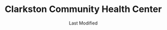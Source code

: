 ---
layout: location-page
date: Last Modified
description: "Local COVID-19 testing is available at Clarkston Community Health Center in Clarkston, Georgia, USA."
permalink: "locations/georgia/clarkston/clarkston-community-health-center/"
tags:
  - locations
  - georgia
title: Clarkston Community Health Center
uniqueName: clarkston-community-health-center
state: Georgia
stateAbbr: GA
hood: "Clarkston"
address: "3700 Market Street Suite E-1"
city: "Clarkston"
zip: "30021"
zipsNearby: "30701 30703 30732 30733 30734 31024 31026 31029 31038 31046 31064 31085 31086 30101 30102 30103 30004 30005 30009 30022 30023 30510 30104 30619 30601 30602 30603 30604 30605 30606 30607 30608 30609 30612 30301 30302 30303 30304 30305 30306 30307 30308 30309 30310 30311 30312 30313 30314 30315 30316 30317 30318 30319 30320 30321 30322 30324 30325 30326 30327 30328 30329 30330 30331 30332 30333 30334 30336 30337 30338 30339 30340 30341 30342 30343 30344 30345 30346 30348 30349 30350 30353 30354 30355 30356 30357 30358 30359 30360 30361 30362 30363 30364 30366 30368 30369 30370 30371 30374 30375 30377 30378 30380 30384 30385 30388 30392 30394 30396 30398 31106 31107 31119 31126 31131 31136 31139 31141 31145 31146 31150 31156 31192 31193 31195 31196 39901 30011 30106 30168 30002 30511 30107 30204 30620 30621 30622 30623 30108 30109 30517 30110 30205 30113 30625 30515 30518 30519 30114 30115 30169 30112 30116 30117 30118 30119 30120 30121 30123 30125 30111 30021 30527 30528 30628 30529 30530 30599 30206 30288 30012 30013 30094 30014 30015 30016 30028 30040 30041 30019 30533 30597 30132 30157 30534 30030 30031 30032 30033 30034 30035 30036 30037 30133 30134 30135 30154 30026 30029 30095 30096 30097 30098 30099 30539 30294 30536 30137 30212 30213 30139 30638 30214 30215 30269 30270 31169 30140 30216 30542 30297 30298 30217 30501 30503 30504 30506 30507 30218 30543 30641 30220 30017 30222 30223 30224 30228 30229 30645 30141 30230 30142 30547 30548 30646 30647 30233 30143 30549 30234 30018 30236 30237 30238 30144 30152 30156 30160 31144 30145 30042 30043 30044 30045 30046 30049 30146 30047 30048 30147 30122 30038 30058 30248 30052 30250 30554 30251 30252 30253 30126 30650 30055 30148 30006 30007 30008 30060 30061 30062 30063 30064 30065 30066 30067 30068 30069 30090 30558 30256 30257 30258 30655 30656 30259 30260 30287 30150 30564 30151 30056 30263 30264 30265 30271 30565 30003 30010 30071 30091 30092 30093 30502 30566 30266 30054 30268 30567 30072 30070 30127 30074 30272 30273 30274 30296 30153 30170 30075 30076 30077 30663 30171 30275 30079 30276 30172 30277 30173 30080 30081 30082 30039 30078 30025 30666 30671 30281 30083 30086 30087 30088 30284 30024 30175 30176 30575 30177 30178 30179 30285 30084 30085 30289 30290 30291 30180 30182 30183 30677 30184 30185 30292 30680 30187 30683 30293 30188 30189 30295 30073 30347 30376 30379 30386 30387 30389 30390 30399 30596 31120 31191 31197 31198 31199" 
mapUrl: "http://maps.apple.com/?q=Clarkston+Community+Health+Center&address=3700+Market+Street+Suite+E-1,Clarkston,Georgia,30021"
locationType: Drive-thru
phone: ""
website: "https://dph.georgia.gov/locations/clarkston-community-health-center"
onlineBooking: undefined
closed: undefined
closedUpdate: May 25th, 2020
notes: ""
days: Weekends
hours: 9AM-4PM
ctaMessage: Learn more
ctaUrl: "https://dph.georgia.gov/locations/clarkston-community-health-center"
---